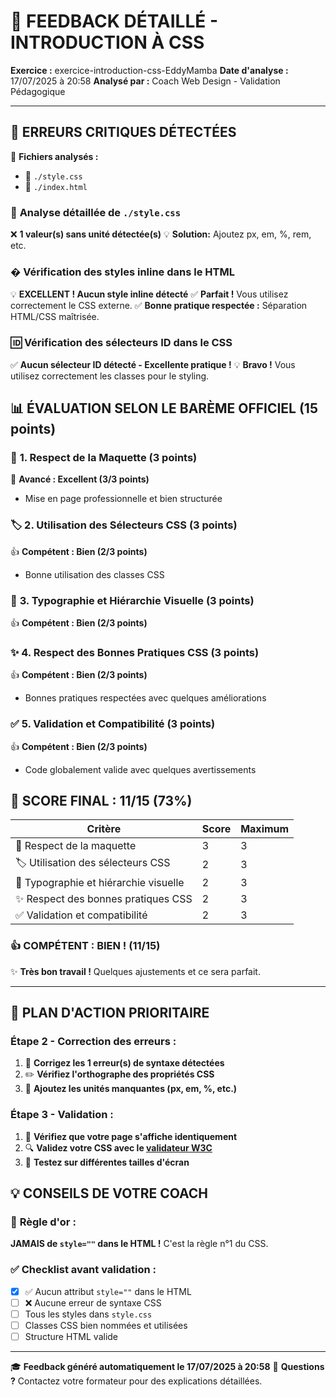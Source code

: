 # 🎯 **FEEDBACK DÉTAILLÉ - INTRODUCTION À CSS**

**Exercice :** exercice-introduction-css-EddyMamba
**Date d'analyse :** 17/07/2025 à 20:58
**Analysé par :** Coach Web Design - Validation Pédagogique

---

## 🚨 **ERREURS CRITIQUES DÉTECTÉES**

📁 **Fichiers analysés :**
- 🎨 `./style.css`
- 📄 `./index.html`

### 📄 **Analyse détaillée de `./style.css`**

❌ **1 valeur(s) sans unité détectée(s)**
💡 **Solution:** Ajoutez px, em, %, rem, etc.

### � **Vérification des styles inline dans le HTML**

💡 **EXCELLENT ! Aucun style inline détecté**
✅ **Parfait !** Vous utilisez correctement le CSS externe.
✅ **Bonne pratique respectée :** Séparation HTML/CSS maîtrisée.

### 🆔 **Vérification des sélecteurs ID dans le CSS**

✅ **Aucun sélecteur ID détecté - Excellente pratique !**
💡 **Bravo !** Vous utilisez correctement les classes pour le styling.

## 📊 **ÉVALUATION SELON LE BARÈME OFFICIEL (15 points)**

### 🎨 **1. Respect de la Maquette** (3 points)
🌟 **Avancé : Excellent (3/3 points)**
- Mise en page professionnelle et bien structurée

### 🏷️ **2. Utilisation des Sélecteurs CSS** (3 points)
👍 **Compétent : Bien (2/3 points)**
- Bonne utilisation des classes CSS

### 📝 **3. Typographie et Hiérarchie Visuelle** (3 points)
👍 **Compétent : Bien (2/3 points)**

### ✨ **4. Respect des Bonnes Pratiques CSS** (3 points)
👍 **Compétent : Bien (2/3 points)**
- Bonnes pratiques respectées avec quelques améliorations

### ✅ **5. Validation et Compatibilité** (3 points)
👍 **Compétent : Bien (2/3 points)**
- Code globalement valide avec quelques avertissements

## 🎯 **SCORE FINAL : 11/15 (73%)**

| Critère | Score | Maximum |
|---------|-------|---------|
| 🎨 Respect de la maquette | 3 | 3 |
| 🏷️ Utilisation des sélecteurs CSS | 2 | 3 |
| 📝 Typographie et hiérarchie visuelle | 2 | 3 |
| ✨ Respect des bonnes pratiques CSS | 2 | 3 |
| ✅ Validation et compatibilité | 2 | 3 |

### 👍 **COMPÉTENT : BIEN !** (11/15)
✨ **Très bon travail !** Quelques ajustements et ce sera parfait.

---

## 🚀 **PLAN D'ACTION PRIORITAIRE**

### **Étape 2 - Correction des erreurs :**
1. 🔧 **Corrigez les 1 erreur(s) de syntaxe détectées**
2. ✏️ **Vérifiez l'orthographe des propriétés CSS**
3. 📏 **Ajoutez les unités manquantes (px, em, %, etc.)**

### **Étape 3 - Validation :**
1. 👀 **Vérifiez que votre page s'affiche identiquement**
2. 🔍 **Validez votre CSS avec le [validateur W3C](https://jigsaw.w3.org/css-validator/)**
3. 📱 **Testez sur différentes tailles d'écran**

## 💡 **CONSEILS DE VOTRE COACH**

### 🎯 **Règle d'or :**
**JAMAIS de `style=""` dans le HTML !** C'est la règle n°1 du CSS.

### ✅ **Checklist avant validation :**
- [x] ✅ Aucun attribut `style=""` dans le HTML
- [ ] ❌ Aucune erreur de syntaxe CSS
- [ ] Tous les styles dans `style.css`
- [ ] Classes CSS bien nommées et utilisées
- [ ] Structure HTML valide

---

🎓 **Feedback généré automatiquement le 17/07/2025 à 20:58**
📧 **Questions ?** Contactez votre formateur pour des explications détaillées.
